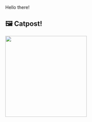 Hello there!



## 🖼️ Catpost!

<sub>
    <img src="https://cdn2.thecatapi.com/images/587.jpg" height="256">
</sub>

